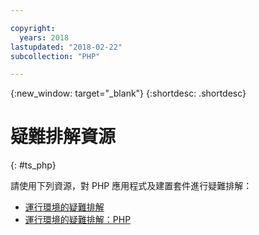 ```yaml
---

copyright:
  years: 2018
lastupdated: "2018-02-22"
subcollection: "PHP"

---
```


{:new_window: target="_blank"}
{:shortdesc: .shortdesc}

# 疑難排解資源
{: #ts_php}

請使用下列資源，對 PHP 應用程式及建置套件進行疑難排解：

* [運行環境的疑難排解](docs/runtimes-common/ts_runtimes.html#runtimes)
* [運行環境的疑難排解：PHP](docs/runtimes-common/ts_runtimes.html#ts_php)
